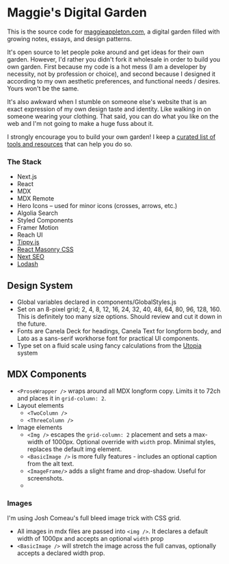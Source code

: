 # Maggie's Digital Garden

This is the source code for [maggieappleton.com](https://maggieappleton.com), a digital garden filled with growing notes, essays, and design patterns.

It's open source to let people poke around and get ideas for their own garden. However, I'd rather you didn't fork it wholesale in order to build you own garden. First because my code is a hot mess (I am a developer by necessity, not by profession or choice), and second because I designed it according to my own aesthetic preferences, and functional needs / desires. Yours won't be the same.

It's also awkward when I stumble on someone else's website that is an exact expression of my own design taste and identity. Like walking in on someone wearing your clothing. That said, you can do what you like on the web and I'm not going to make a huge fuss about it.

I strongly encourage you to build your own garden! I keep a [curated list of tools and resources](https://github.com/MaggieAppleton/digital-gardeners) that can help you do so.

### The Stack

- Next.js
- React
- MDX
- MDX Remote
- Hero Icons – used for minor icons (crosses, arrows, etc.)
- Algolia Search
- Styled Components
- Framer Motion
- Reach UI
- [Tippy.js](https://atomiks.github.io/tippyjs/)
- [React Masonry CSS](https://github.com/paulcollett/react-masonry-css)
- [Next SEO](https://github.com/garmeeh/next-seo)
- [Lodash](https://lodash.com/)

## Design System

- Global variables declared in components/GlobalStyles.js
- Set on an 8-pixel grid; 2, 4, 8, 12, 16, 24, 32, 40, 48, 64, 80, 96, 128, 160. This is definitely too many size options. Should review and cut it down in the future.
- Fonts are Canela Deck for headings, Canela Text for longform body, and Lato as a sans-serif workhorse font for practical UI components.
- Type set on a fluid scale using fancy calculations from the [Utopia](https://utopia.fyi/type/calculator) system

## MDX Components

- `<ProseWrapper />` wraps around all MDX longform copy. Limits it to 72ch and places it in `grid-column: 2`.
- Layout elements
  - `<TwoColumn />`
  - `<ThreeColumn />`
- Image elements
  - `<Img />` escapes the `grid-column: 2` placement and sets a max-width of 1000px. Optional override with `width` prop. Minimal styles, replaces the default img element.
  - `<BasicImage />` is more fully features - includes an optional caption from the alt text.
  - `<ImageFrame/>` adds a slight frame and drop-shadow. Useful for screenshots.
  - 

### Images

I'm using Josh Comeau's full bleed image trick with CSS grid.
* All images in mdx files are passed into `<img />`. It declares a default width of 1000px and accepts an optional `width` prop
* `<BasicImage />` will stretch the image across the full canvas, optionally accepts a declared width prop.
